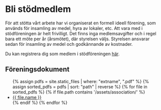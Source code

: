 <h1>Bli stödmedlem</h1>
För att stötta vårt arbete har vi organiserat en formell ideell förening, som används för insamling av medel, hyra av lokaler, etc. Att vara med i stödföreningen är helt frivilligt. Det finns inga medlemsavgifter och i regel bara ett möte per år (årsmötet), där styrelsen väljs. Styrelsen ansvarar sedan för insamling av medel och godkännande av kostnader.

Du kan registrera dig som medlem i stödföreningen <a href="https://forms.gle/osvQvEPCuEPC5E2KA" target="_blank">här</a>.

## Föreningsdokument
<ul>
  {% assign pdfs = site.static_files | where: "extname", ".pdf" %}
  {% assign sorted_pdfs = pdfs | sort: "path" | reverse %}
  {% for file in sorted_pdfs %}
    {% if file.path contains '/assets/association/' %}
      <li><a href="{{ file.path | relative_url }}">{{ file.name }}</a></li>
    {% endif %}
  {% endfor %}
</ul>
